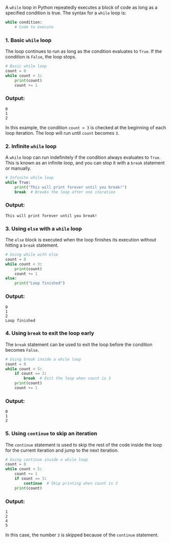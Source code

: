 A `while` loop in Python repeatedly executes a block of code as long as a specified condition is true. The syntax for a `while` loop is:

```python
while condition:
    # Code to execute
```

### 1. **Basic `while` loop**
The loop continues to run as long as the condition evaluates to `True`. If the condition is `False`, the loop stops.

```python
# Basic while loop
count = 0
while count < 3:
    print(count)
    count += 1
```

### Output:
```
0
1
2
```

In this example, the condition `count < 3` is checked at the beginning of each loop iteration. The loop will run until `count` becomes `3`.

### 2. **Infinite `while` loop**
A `while` loop can run indefinitely if the condition always evaluates to `True`. This is known as an infinite loop, and you can stop it with a `break` statement or manually.

```python
# Infinite while loop
while True:
    print("This will print forever until you break!")
    break  # Breaks the loop after one iteration
```

### Output:
```
This will print forever until you break!
```

### 3. **Using `else` with a `while` loop**
The `else` block is executed when the loop finishes its execution without hitting a `break` statement.

```python
# Using while with else
count = 0
while count < 3:
    print(count)
    count += 1
else:
    print("Loop finished")
```

### Output:
```
0
1
2
Loop finished
```

### 4. **Using `break` to exit the loop early**
The `break` statement can be used to exit the loop before the condition becomes `False`.

```python
# Using break inside a while loop
count = 0
while count < 5:
    if count == 3:
        break  # Exit the loop when count is 3
    print(count)
    count += 1
```

### Output:
```
0
1
2
```

### 5. **Using `continue` to skip an iteration**
The `continue` statement is used to skip the rest of the code inside the loop for the current iteration and jump to the next iteration.

```python
# Using continue inside a while loop
count = 0
while count < 5:
    count += 1
    if count == 3:
        continue  # Skip printing when count is 3
    print(count)
```

### Output:
```
1
2
4
5
```

In this case, the number `3` is skipped because of the `continue` statement.
